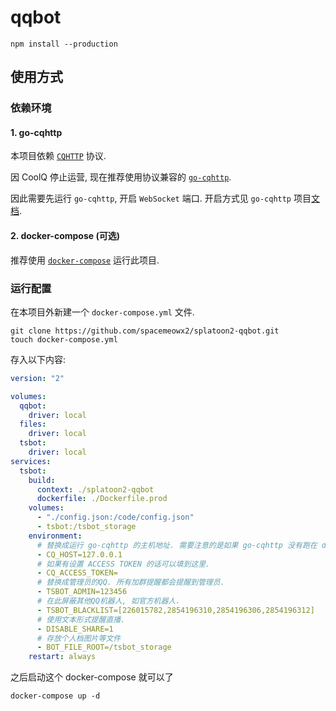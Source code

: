 # qqbot

`npm install --production`

## 使用方式

### 依赖环境

#### 1. go-cqhttp

本项目依赖 [`CQHTTP`](https://richardchien.gitee.io/coolq-http-api/) 协议.

因 CoolQ 停止运营, 现在推荐使用协议兼容的 [`go-cqhttp`](https://github.com/Mrs4s/go-cqhttp).

因此需要先运行 `go-cqhttp`, 开启 `WebSocket` 端口. 开启方式见 `go-cqhttp` 项目[文档](https://docs.go-cqhttp.org/).

#### 2. docker-compose (可选)

推荐使用 [`docker-compose`](https://docs.docker.com/compose/) 运行此项目.

### 运行配置

在本项目外新建一个 `docker-compose.yml` 文件.

```
git clone https://github.com/spacemeowx2/splatoon2-qqbot.git
touch docker-compose.yml
```

存入以下内容:

```yaml
version: "2"

volumes:
  qqbot:
    driver: local
  files:
    driver: local
  tsbot:
    driver: local
services:
  tsbot:
    build:
      context: ./splatoon2-qqbot
      dockerfile: ./Dockerfile.prod
    volumes:
      - "./config.json:/code/config.json"
      - tsbot:/tsbot_storage
    environment:
      # 替换成运行 go-cqhttp 的主机地址. 需要注意的是如果 go-cqhttp 没有跑在 docker-compose 内的话建议把 network_mode 改为 host 来访问主机
      - CQ_HOST=127.0.0.1
      # 如果有设置 ACCESS TOKEN 的话可以填到这里.
      - CQ_ACCESS_TOKEN=
      # 替换成管理员的QQ. 所有加群提醒都会提醒到管理员.
      - TSBOT_ADMIN=123456
      # 在此屏蔽其他QQ机器人, 如官方机器人.
      - TSBOT_BLACKLIST=[226015782,2854196310,2854196306,2854196312]
      # 使用文本形式提醒直播.
      - DISABLE_SHARE=1
      # 存放个人档图片等文件
      - BOT_FILE_ROOT=/tsbot_storage
    restart: always
```

之后启动这个 docker-compose 就可以了

```
docker-compose up -d
```
